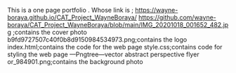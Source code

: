 This is a one page portfolio .
Whose link is ; https://wayne-boraya.github.io/CAT_Project_WayneBoraya/
https://github.com/wayne-boraya/CAT_Project_WayneBoraya/blob/main/IMG_20201018_001652_482.jpg ;contains the cover photo
b9fd9727507c40f0b8d9150984534973.png;contains the logo 
index.html;contains the code for the web page 
style.css;contains code for styling the web page 
—Pngtree—vector abstract perspective flyer or_984901.png;contains the background photo
 
 
